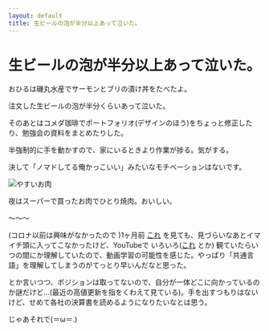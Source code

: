 ```yaml
---
layout: default
title: 生ビールの泡が半分以上あって泣いた。
---
```


# 生ビールの泡が半分以上あって泣いた。

おひるは磯丸水産でサーモンとブリの漬け丼をたべたよ。

注文した生ビールの泡が半分くらいあって泣いた。

 

そのあとはコメダ珈琲でポートフォリオ(デザインのほう)をちょっと修正したり、勉強会の資料をまとめたりした。

半強制的に手を動かすので、家にいるときより作業が捗る。気がする。

決して「ノマドしてる俺かっこいい」みたいなモチベーションはないです。

 

<img src="https://cdn-ak.f.st-hatena.com/images/fotolife/a/akinen/20200823/20200823204217.jpg" alt="やすいお肉">

夜はスーパーで買ったお肉でひとり焼肉。おいしい。

 

〜〜〜

 

(コロナ以前は興味がなかったので )1ヶ月前 [これ](https://www.jsda.or.jp/jikan/publications/files/pdf_pub_1-1-01.pdf) を見ても、見づらいなあとイマイチ頭に入ってこなかったけど、YouTubeで いろいろ([これ](https://www.youtube.com/channel/UCaD-0G5ElWKkHZZBIe4JH6w/videos) とか) 観ていたらいつの間にか理解していたので、動画学習の可能性を感じた。やっぱり「共通言語」を理解してしまうのがてっとり早いんだなと思った。

とか言いつつ、ポジションは取ってないので、自分が一体どこに向かっているのか謎だけど…(最近の高値更新を指をくわえて見ている)。手を出すつもりはないけど、せめて各社の決算書を読めるようになりたいなとは思う。

 

じゃあそれで(＝ω＝.)
